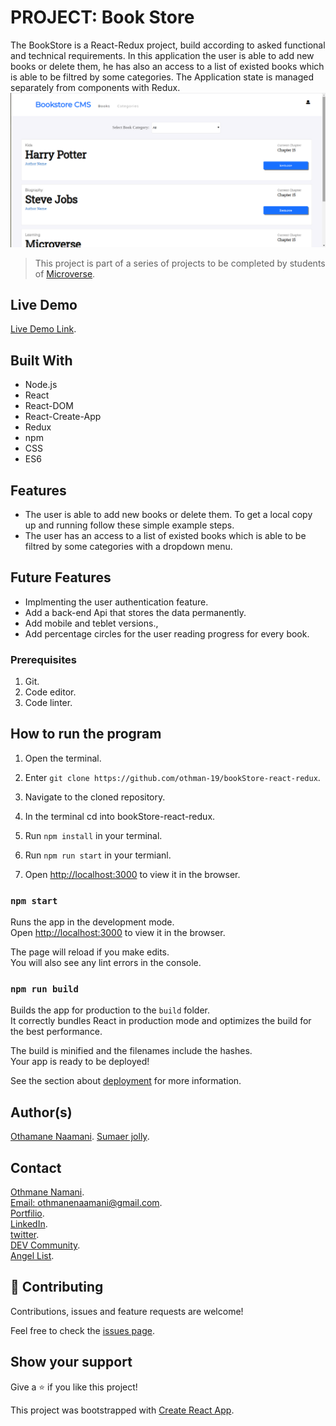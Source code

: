 # PROJECT: Book Store
The BookStore is a React-Redux project, build according to asked functional and technical requirements.
In this application the user is able to add new books or delete them, he has also an access to a list of existed books which is able to be filtred by some categories. The Application state is managed separately from components with Redux.
![screenshot](./bookstore.png)

> This project is part of a series of projects to be completed by students of [Microverse](https://www.microverse.org/ 'The Global School for Remote Software Developers!').

## Live Demo

[Live Demo Link](https://book-store-oth-sum.herokuapp.com/).

## Built With

- Node.js
- React
- React-DOM
- React-Create-App
- Redux
- npm
- CSS
- ES6

## Features
- The user is able to add new books or delete them.
To get a local copy up and running follow these simple example steps.
- The user has an access to a list of existed books which is able to be filtred by some categories with a dropdown menu.

## Future Features
- Implmenting the user authentication feature.
- Add a back-end Api that stores the data permanently.
- Add mobile and teblet versions.,
- Add percentage circles for the user reading progress for every book.

### Prerequisites

1. Git.
2. Code editor.
3. Code linter.

## How to run the program

1. Open the terminal.

2. Enter `git clone https://github.com/othman-19/bookStore-react-redux`.

3. Navigate to the cloned repository.

4. In the terminal cd into bookStore-react-redux.

5. Run `npm install` in your terminal.

6. Run `npm run start` in your termianl.

7. Open [http://localhost:3000](http://localhost:3000) to view it in the browser.

### `npm start`

Runs the app in the development mode.<br />
Open [http://localhost:3000](http://localhost:3000) to view it in the browser.

The page will reload if you make edits.<br />
You will also see any lint errors in the console.

### `npm run build`

Builds the app for production to the `build` folder.<br />
It correctly bundles React in production mode and optimizes the build for the best performance.

The build is minified and the filenames include the hashes.<br />
Your app is ready to be deployed!

See the section about [deployment](https://facebook.github.io/create-react-app/docs/deployment) for more information.

## Author(s)

[Othamane Naamani](https://github.com/othman-19/).
[Sumaer jolly](https://github.com/sumaerjolly/).

## Contact

[Othmane Namani](https://github.com/othman-19/).  
[Email: othmanenaamani@gmail.com](mailto:othmanenaamani@gmail.com).  
[Portfilio](https://othman-19.github.io/my_portfolio/).  
[LinkedIn](https://www.linkedin.com/in/othman-namani/).  
[twitter](https://twitter.com/ONaamani).  
[DEV Community](https://dev.to/othman).  
[Angel List](https://angel.co/othmane-namani).  


## 🤝 Contributing

Contributions, issues and feature requests are welcome!

Feel free to check the [issues page](issues/).

## Show your support

Give a ⭐️ if you like this project!

This project was bootstrapped with [Create React App](https://github.com/facebook/create-react-app).
